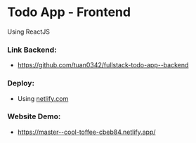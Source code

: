 # Todo App - Frontend
Using ReactJS

### Link Backend:
- https://github.com/tuan0342/fullstack-todo-app--backend

### Deploy:
- Using [netlify.com](https://www.netlify.com/)

### Website Demo:
- https://master--cool-toffee-cbeb84.netlify.app/
